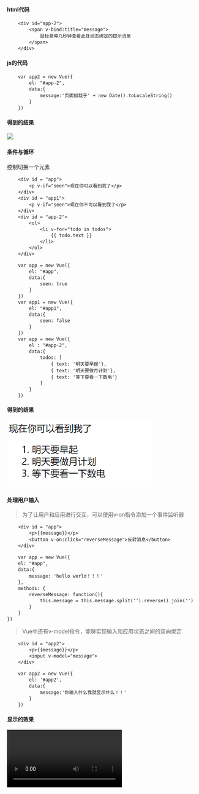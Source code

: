 #### html代码
~~~
    <div id="app-2">
        <span v-bind:title="message">
            鼠标悬停几秒钟查看此处动态绑定的提示消息
        </span>
    </div>
~~~
#### js的代码
~~~
    var app2 = new Vue({
        el: "#app-2",
        data:{
            message:'页面加载于' + new Date().toLocaleString()
        }
    })
~~~
#### 得到的结果
![](https://github.com/LHB153/vuejs_learning/blob/main/img/1607000997(1).png)

#### 条件与循环
控制切换一个元素
~~~
    <div id = "app">
        <p v-if="seen">现在你可以看到我了</p>
    </div>
    <div id = "app1">
        <p v-if="seen">现在你不可以看到我了</p>
    </div>
    <div id = "app-2">
        <ol>
            <li v-for="todo in todos">
                {{ todo.text }}
            </li>
        </ol>
    </div>
~~~
~~~
    var app = new Vue({
        el: "#app",
        data:{
            seen: true
        }
    })
    var app1 = new Vue({
        el: "#app1",
        data:{
            seen: false
        }
    })
    var app = new Vue({
        el : "#app-2",
        data:{
            todos: [
                { text: '明天要早起'},
                { text: '明天要做月计划'},
                { text: '等下要看一下数电'}
            ]
        }
    })
~~~
#### 得到的结果
![](https://github.com/LHB153/vuejs_learning/blob/main/img/3.PNG)


#### 处理用户输入
> 为了让用户和应用进行交互，可以使用v-on指令添加一个事件监听器
~~~
    <div id = "app">
        <p>{{message}}</p>
        <button v-on:click="reverseMessage">反转消息</button>
    </div>
~~~
~~~
    var app = new Vue({
    el: "#app",
    data:{
        message: 'hello world！！！'
    },
    methods: {
        reverseMessage: function(){
            this.message = this.message.split('').reverse().join('')
        }
    }
})
~~~
> Vue中还有v-model指令，能够实现输入和应用状态之间的双向绑定
~~~
    <div id = "app2">
        <p>{{message}}</p>
        <input v-model="message">
    </div>
~~~
~~~
    var app2 = new Vue({
        el: '#app2',
        data:{
            message:'你输入什么我就显示什么！！'
        }
    })
~~~
#### 显示的效果
![](https://github.com/LHB153/vuejs_learning/blob/main/img/Rec%200001.mp4)
